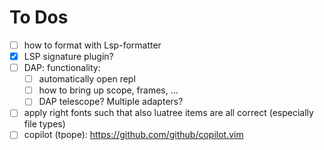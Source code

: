 
# To Dos

- [ ] how to format with Lsp-formatter
- [X] LSP signature plugin?
- [ ] DAP: functionality:
  - [ ] automatically open repl
  - [ ] how to bring up scope, frames, ...
  - [ ] DAP telescope? Multiple adapters?
- [ ] apply right fonts such that also luatree items are all correct (especially file types)
- [ ] copilot (tpope): https://github.com/github/copilot.vim
